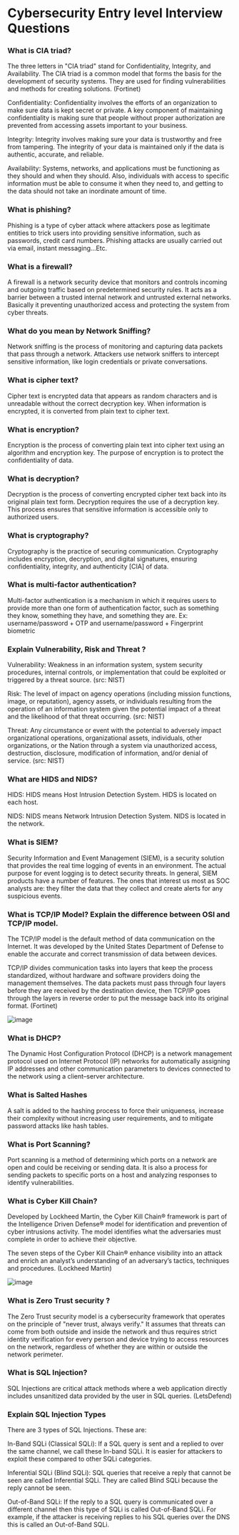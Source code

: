 # Cybersecurity Entry level Interview Questions #

### What is CIA triad?
The three letters in "CIA triad" stand for Confidentiality, Integrity, and Availability. The CIA triad is a common model that forms the basis for the development of security systems. They are used for finding vulnerabilities and methods for creating solutions. (Fortinet)

Confidentiality: Confidentiality involves the efforts of an organization to make sure data is kept secret or private. A key component of maintaining confidentiality is making sure that people without proper authorization are prevented from accessing assets important to your business.

Integrity: Integrity involves making sure your data is trustworthy and free from tampering. The integrity of your data is maintained only if the data is authentic, accurate, and reliable.

Availability: Systems, networks, and applications must be functioning as they should and when they should. Also, individuals with access to specific information must be able to consume it when they need to, and getting to the data should not take an inordinate amount of time.

### What is phishing?  ###

Phishing is a type of cyber attack where attackers pose as legitimate entities to trick users into providing sensitive information, such as passwords, credit card numbers. Phishing attacks are usually carried out via email, instant messaging...Etc.

### What is a firewall?

A firewall is a network security device that monitors and controls incoming and outgoing traffic based on predetermined security rules. It acts as a barrier between a trusted internal network and untrusted external networks. Basically it preventing unauthorized access and protecting the system from cyber threats.


### What do you mean by Network Sniffing?
Network sniffing is the process of monitoring and capturing data packets that pass through a network. Attackers use network sniffers to intercept sensitive information, like login credentials or private conversations.


### What is cipher text?
Cipher text is encrypted data that appears as random characters and is unreadable without the correct decryption key. When information is encrypted, it is converted from plain text to cipher text.

### What is encryption?

Encryption is the process of converting plain text into cipher text using an algorithm and encryption key. The purpose of encryption is to protect the confidentiality of data.

### What is decryption?
Decryption is the process of converting encrypted cipher text back into its original plain text form. Decryption requires the use of a decryption key. This process ensures that sensitive information is accessible only to authorized users.

### What is cryptography?
Cryptography is the practice of securing communication. Cryptography includes encryption, decryption, and digital signatures, ensuring confidentiality, integrity, and authenticity [CIA] of data.


### What is multi-factor authentication?
Multi-factor authentication is a mechanism in which it requires users to provide more than one form of authentication factor, such as something they know, something they have, and something they are. Ex:  username/password + OTP   and username/password + Fingerprint biometric

 
### Explain Vulnerability, Risk and Threat ? 

Vulnerability: Weakness in an information system, system security procedures, internal controls, or implementation that could be exploited or triggered by a threat source. (src: NIST)

Risk: The level of impact on agency operations (including mission functions, image, or reputation), agency assets, or individuals resulting from the operation of an information system given the potential impact of a threat and the likelihood of that threat occurring. (src: NIST)

Threat: Any circumstance or event with the potential to adversely impact organizational operations, organizational assets, individuals, other organizations, or the Nation through a system via unauthorized access, destruction, disclosure, modification of information, and/or denial of service. (src: NIST)

### What are HIDS and NIDS?
HIDS: HIDS means Host Intrusion Detection System. HIDS is located on each host.

NIDS: NIDS means Network Intrusion Detection System. NIDS is located in the network.

### What is SIEM?
Security Information and Event Management (SIEM), is a security solution that provides the real time logging of events in an environment. The actual purpose for event logging is to detect security threats.
In general, SIEM products have a number of features. The ones that interest us most as SOC analysts are: they filter the data that they collect and create alerts for any suspicious events. 

### What is TCP/IP Model? Explain the difference between OSI and TCP/IP model.
The TCP/IP model is the default method of data communication on the Internet. It was developed by the United States Department of Defense to enable the accurate and correct transmission of data between devices.

TCP/IP divides communication tasks into layers that keep the process standardized, without hardware and software providers doing the management themselves. The data packets must pass through four layers before they are received by the destination device, then TCP/IP goes through the layers in reverse order to put the message back into its original format. (Fortinet)

![image](https://github.com/user-attachments/assets/3a3b4cfe-8da5-45e0-a31f-4d4c5466399e)

### What is DHCP?
The Dynamic Host Configuration Protocol (DHCP) is a network management protocol used on Internet Protocol (IP) networks for automatically assigning IP addresses and other communication parameters to devices connected to the network using a client–server architecture.

### What is Salted Hashes
A salt is added to the hashing process to force their uniqueness, increase their complexity without increasing user requirements, and to mitigate password attacks like hash tables.

### What is Port Scanning?
Port scanning is a method of determining which ports on a network are open and could be receiving or sending data. It is also a process for sending packets to specific ports on a host and analyzing responses to identify vulnerabilities.

### What is Cyber Kill Chain?
Developed by Lockheed Martin, the Cyber Kill Chain® framework is part of the Intelligence Driven Defense® model for identification and prevention of cyber intrusions activity. The model identifies what the adversaries must complete in order to achieve their objective.

The seven steps of the Cyber Kill Chain® enhance visibility into an attack and enrich an analyst’s understanding of an adversary’s tactics, techniques and procedures. (Lockheed Martin)

![image](https://github.com/user-attachments/assets/afd9b56c-b26c-449c-9494-591890479394)


### What is Zero Trust security ?
The Zero Trust security model is a cybersecurity framework that operates on the principle of "never trust, always verify." It assumes that threats can come from both outside and inside the network and thus requires strict identity verification for every person and device trying to access resources on the network, regardless of whether they are within or outside the network perimeter.

### What is SQL Injection?
SQL Injections are critical attack methods where a web application directly includes unsanitized data provided by the user in SQL queries. (LetsDefend)

### Explain SQL Injection Types
There are 3 types of SQL Injections. These are:

In-Band SQLi (Classical SQLi): If a SQL query is sent and a replied to over the same channel, we call these In-band SQLi. It is easier for attackers to exploit these compared to other SQLi categories.

Inferential SQLi (Blind SQLi): SQL queries that receive a reply that cannot be seen are called Inferential SQLi. They are called Blind SQLi because the reply cannot be seen.

Out-of-Band SQLi: If the reply to a SQL query is communicated over a different channel then this type of SQLi is called Out-of-Band SQLi. For example, if the attacker is receiving replies to his SQL queries over the DNS this is called an Out-of-Band SQLi.
